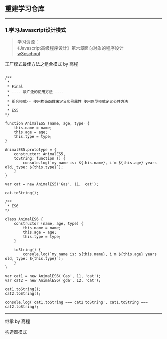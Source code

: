 ## 重建学习仓库

---

### 1.学习Javascript设计模式

> 学习资源：
> <br/> 
> 《Javascript高级程序设计》第六章面向对象的程序设计
> <br/>
> [w3cschool](https://www.w3cschool.cn/zobyhd/467ndozt.html)

工厂模式最佳方法之组合模式 by 高程

```

/**
 * 
 * Final 
 * ---- 最广泛的使用方法 ----
 * 
 * 组合模式-- 使用构造函数来定义实例属性 使用原型模式定义公共方法
 * 
 * ES5
*/

function AnimalES5 (name, age, type) {
    this.name = name;
    this.age = age;    
    this.type = type;
}

AnimalES5.prototype = {
    constructor: AnimalES5,
    toString: function () {
        console.log(`my name is: ${this.name}, i'm ${this.age} years old, type: ${this.type}`);
    }
}

var cat = new AnimalES5('Gas', 11, 'cat');

cat.toString();

/**
 * ES6
*/

class AnimalES6 {
    constructor (name, age, type) {
        this.name = name;
        this.age = age;    
        this.type = type;
    }

    toString() {
        console.log(`my name is: ${this.name}, i'm ${this.age} years old, type: ${this.type}`);
    }
}

var cat1 = new AnimalES6('Gas', 11, 'cat');
var cat2 = new AnimalES6('gda', 12, 'cat');

cat1.toString();
cat2.toString();

console.log('cat1.toString === cat2.toString', cat1.toString === cat2.toString);
```

---

继承 by 高程


[构造器模式](https://www.w3cschool.cn/zobyhd/467ndozt.html)


